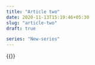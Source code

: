 ```yaml
---
title: "Article two"
date: 2020-11-13T15:19:46+05:30
slug: "article-two"
draft: true

series: "New-series"
---
```


{{<series>}}

